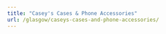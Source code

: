 ```yaml
---
title: "Casey's Cases & Phone Accessories"
url: /glasgow/caseys-cases-and-phone-accessories/
---
```

